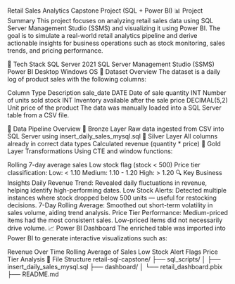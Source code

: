 Retail Sales Analytics Capstone Project (SQL + Power BI)
📊 Project Summary
This project focuses on analyzing retail sales data using SQL Server Management Studio (SSMS) and visualizing it using Power BI. The goal is to simulate a real-world retail analytics pipeline and derive actionable insights for business operations such as stock monitoring, sales trends, and pricing performance.

🧰 Tech Stack
SQL Server 2021
SQL Server Management Studio (SSMS)
Power BI Desktop
Windows OS
📁 Dataset Overview
The dataset is a daily log of product sales with the following columns:

Column	Type	Description
sale_date	DATE	Date of sale
quantity	INT	Number of units sold
stock	INT	Inventory available after the sale
price	DECIMAL(5,2)	Unit price of the product
The data was manually loaded into a SQL Server table from a CSV file.

🧱 Data Pipeline Overview
🔹 Bronze Layer
Raw data ingested from CSV into SQL Server using insert_daily_sales_mysql.sql
🔹 Silver Layer
All columns already in correct data types
Calculated revenue (quantity * price)
🔹 Gold Layer Transformations
Using CTE and window functions:

Rolling 7-day average sales
Low stock flag (stock < 500)
Price tier classification:
Low: < 1.10
Medium: 1.10 - 1.20
High: > 1.20
🔍 Key Business Insights
Daily Revenue Trend: Revealed daily fluctuations in revenue, helping identify high-performing dates.
Low Stock Alerts: Detected multiple instances where stock dropped below 500 units — useful for restocking decisions.
7-Day Rolling Average: Smoothed out short-term volatility in sales volume, aiding trend analysis.
Price Tier Performance:
Medium-priced items had the most consistent sales.
Low-priced items did not necessarily drive volume.
📈 Power BI Dashboard
The enriched table was imported into Power BI to generate interactive visualizations such as:

Revenue Over Time
Rolling Average of Sales
Low Stock Alert Flags
Price Tier Analysis
📂 File Structure
retail-sql-capstone/
├── sql_scripts/
│   ├── insert_daily_sales_mysql.sql
├── dashboard/
│   └── retail_dashboard.pbix
├── README.md


